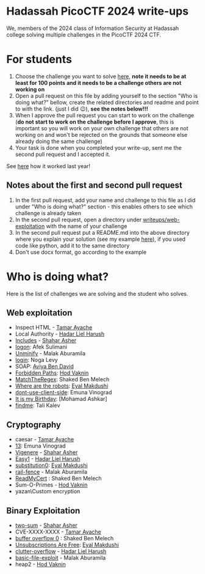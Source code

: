# Hadassah PicoCTF 2024 write-ups

We, members of the 2024 class of Information Security at Hadassah college solving multiple challenges in the PicoCTF 2024 CTF.

# For students

1. Choose the challenge you want to solve [here](https://play.picoctf.org/practice?category=1&page=1), **note it needs to be at least for 100 points and it needs to be a challenge others are not working on**
2. Open a pull request on this file by adding yourself to the section "Who is doing what?" bellow, create the related directories and readme and point to with the link. (just I did 😉), **see **the notes **below**!!!****
3. When I approve the pull request you can start to work on the challenge (**do not start to work on the challenge before I approve**, this is important so you will work on your own challenge that others are not working on and won't be rejected on the grounds that someone else already doing the same challenge)
4. Your task is done when you completed your write-up, sent me the second pull request and I accepted it.

See [here](https://github.com/slashben/hadassah-picoctf-2023-writeups) how it worked last year!

## Notes about the first and second pull request
1. In the first pull request, add your name and challenge to this file as I did under "Who is doing what?" section - this enables others to see which challenge is already taken
2. In the second pull request, open a directory under [writeups/web-exploitation](/writeups/web-exploitation) with the name of your challenge
3. In the second pull request put a README.md into the above directory where you explain your solution (see my example [here](https://github.com/slashben/hadassah-picoctf-2023-writeups/tree/main/writeups/web-exploitation/GET%20aHEAD)), if you used code like python, add it to the same directory
4. Don't use docx format, go according to the example

# Who is doing what?

Here is the list of challenges we are solving and the student who solves.

## Web exploitation

* Inspect HTML - [Tamar Ayache](https://github.com/tamar-ayache)
* Local Authority - [Hadar Liel Harush](https://github.com/HadarLiel)
* [Includes](writeups/web-exploitation/Includes/) - [Shahar Asher](https://github.com/ShaharAshe)
* [logon](https://play.picoctf.org/practice/challenge/46?category=1&page=1): Afek Sulimani
* [Unminify](writeups/web-exploitation/Unminify) - Malak Aburamila
* [login](https://play.picoctf.org/practice?category=1&page=2): Noga Levy
* SOAP: [Aviya Ben David](https://github.com/aviya-ben-david) 
* [Forbidden Paths](writeups/web-exploitation/Forbidden%20Paths/): [Hod Vaknin](https://github.com/hodvak)
* [MatchTheRegex](writeups/web-exploitation/MatchTheRegex/): Shaked Ben Melech
* [Where are the robots](https://play.picoctf.org/practice/challenge/4?category=1&page=1): [Eyal Makdushi](https://github.com/eyalmakdushi)
* [dont-use-client-side](writeups/web-exploitation/dont-use-client-side): Emuna Vinograd
* [It is my Birthday](https://play.picoctf.org/practice?category=1&page=1): [Mohamad Ashkar]
* [findme](https://play.picoctf.org/practice/challenge/349?category=1&page=2): Tali Kalev

## Cryptography

* caesar - [Tamar Ayache](https://github.com/tamar-ayache)
* [13](https://play.picoctf.org/practice/challenge/62?category=2&page=1): Emuna Vinograd
* [Vigenere](writeups/cryptography/Vigenere/) - [Shahar Asher](https://github.com/ShaharAshe)
* [Easy1](https://play.picoctf.org/practice/challenge/43?search=Easy1) - [Hadar Liel Harush](https://github.com/hadarliel)
* [substitution0](https://play.picoctf.org/practice/challenge/307?category=2&page=2): [Eyal Makdushi](https://github.com/eyalmakdushi)
* [rail-fence](writeups/cryptography/rail-fence) - Malak Aburamila
* [ReadMyCert](https://play.picoctf.org/practice/challenge/367?category=2&page=3) : Shaked Ben Melech
* Sum-O-Primes - [Hod Vaknin](https://github.com/hodvak)
* yazan\Custom encryption

## Binary Exploitation

* [two-sum](writeups/binary-exploitation/two-sum/) - [Shahar Asher](https://github.com/ShaharAshe)
* CVE-XXXX-XXXX  - [Tamar Ayache](https://github.com/tamar-ayache)
* [buffer overflow 0](https://play.picoctf.org/practice/challenge/257?category=6&page=1&solved=0) : Shaked Ben Melech
* [Unsubscriptions Are Free](https://play.picoctf.org/practice/challenge/187?category=6&page=1): [Eyal Makdushi](https://github.com/eyalmakdushi)
* [clutter-overflow](https://play.picoctf.org/practice/challenge/216?search=clutter-overflow) - [Hadar Liel Harush](https://github.com/hadarliel)
* [basic-file-exploit](writeups/binary-exploitation/basic-file-exploit) - Malak Aburamila
* heap2 - [Hod Vaknin](https://github.com/hodvak)
